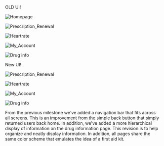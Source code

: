 OLD UI! 

![Homepage](/images/home.png)

![Prescription_Renewal](/images/Capture.PNG)

![Heartrate](/images/Capture1.PNG)

![My_Account](/images/Capture2.PNG)

![Drug info](/images/drug_info.PNG)

New UI!

![Prescription_Renewal](/images/prescribe.PNG)

![Heartrate](/images/heartrate.PNG)

![My_Account](/images/account.PNG)

![Drug info](/images/info.PNG)

  From the previous milestone we've added a navigation bar that fits across all screens. This is an improvement from the simple back button that simply returned users back home. In addition, we've added a more hierarchical display of information on the drug information page. This revision is to help organize and neatly display information. In addition, all pages share the same color scheme that emulates the idea of a first aid kit. 

